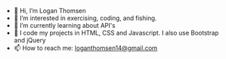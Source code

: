 - 👋 Hi, I’m Logan Thomsen
- 👀 I’m interested in exercising, coding, and fishing.
- 🌱 I’m currently learning about API's
- 💞️ I code my projects in HTML, CSS and Javascript. I also use Bootstrap and jQuery
- 📫 How to reach me: loganthomsen14@gmail.com

<!---
loganthomsen14/loganthomsen14 is a ✨ special ✨ repository because its `README.md` (this file) appears on your GitHub profile.
You can click the Preview link to take a look at your changes.
--->

